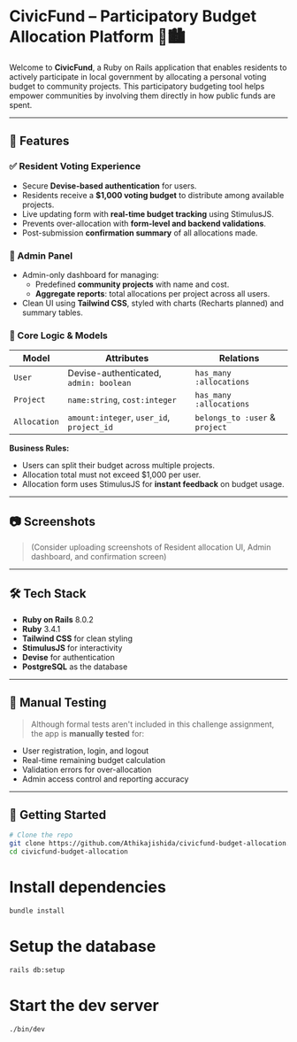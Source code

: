 # CivicFund – Participatory Budget Allocation Platform 💸🏙️

Welcome to **CivicFund**, a Ruby on Rails application that enables residents to actively participate in local government by allocating a personal voting budget to community projects. This participatory budgeting tool helps empower communities by involving them directly in how public funds are spent.

---

## 🚀 Features

### ✅ Resident Voting Experience
- Secure **Devise-based authentication** for users.
- Residents receive a **$1,000 voting budget** to distribute among available projects.
- Live updating form with **real-time budget tracking** using StimulusJS.
- Prevents over-allocation with **form-level and backend validations**.
- Post-submission **confirmation summary** of all allocations made.

### 🔐 Admin Panel
- Admin-only dashboard for managing:
  - Predefined **community projects** with name and cost.
  - **Aggregate reports**: total allocations per project across all users.
- Clean UI using **Tailwind CSS**, styled with charts (Recharts planned) and summary tables.

### 🧠 Core Logic & Models

| Model     | Attributes                                  | Relations                             |
|-----------|---------------------------------------------|----------------------------------------|
| `User`    | Devise-authenticated, `admin: boolean`       | `has_many :allocations`               |
| `Project` | `name:string`, `cost:integer`                | `has_many :allocations`               |
| `Allocation` | `amount:integer`, `user_id`, `project_id` | `belongs_to :user` & `project`        |

**Business Rules:**
- Users can split their budget across multiple projects.
- Allocation total must not exceed $1,000 per user.
- Allocation form uses StimulusJS for **instant feedback** on budget usage.

---

## 📷 Screenshots

> (Consider uploading screenshots of Resident allocation UI, Admin dashboard, and confirmation screen)

---

## 🛠️ Tech Stack

- **Ruby on Rails** 8.0.2
- **Ruby** 3.4.1
- **Tailwind CSS** for clean styling
- **StimulusJS** for interactivity
- **Devise** for authentication
- **PostgreSQL** as the database

---

## 🧪 Manual Testing

> Although formal tests aren't included in this challenge assignment, the app is **manually tested** for:

- User registration, login, and logout
- Real-time remaining budget calculation
- Validation errors for over-allocation
- Admin access control and reporting accuracy

---

## 🧭 Getting Started

```bash
# Clone the repo
git clone https://github.com/Athikajishida/civicfund-budget-allocation.git
cd civicfund-budget-allocation
```

# Install dependencies
```bash 
bundle install
```

# Setup the database
```bash
rails db:setup
```

# Start the dev server
```bash
./bin/dev
```
